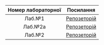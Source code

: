 | Номер лабораторної      | Посилання                                                 | 
| :----------------------:| :--------------------------------------------------------:| 
|  Лаб.№1                 | [Репозеторій](https://github.com/MishakinMax/_ik31_Mishakin_labs_TPIS/tree/master/lab1) | 
|  Лаб.№2а                | [Репозеторій](https://github.com/MishakinMax/_ik31_Mishakin_labs_TPIS/tree/master/lab2a)  | 
|  Лаб.№2                 | [Репозеторій](https://github.com/MishakinMax/_ik31_Mishakin_labs_TPIS/tree/master/lab_2) |
